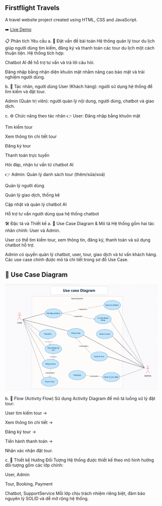 ## Firstflight Travels

A travel website project created using HTML, CSS and JavaScript.

➡️ [Live Demo](https://nguyenthonhan.github.io/Service_Travel/client)

📋 Phân tích Yêu cầu
a. 🎯 Đặt vấn đề bài toán
Hệ thống quản lý tour du lịch giúp người dùng tìm kiếm, đăng ký và thanh toán các tour du lịch một cách thuận tiện.
Hệ thống tích hợp:

Chatbot AI để hỗ trợ tư vấn và trả lời câu hỏi.

Đăng nhập bằng nhận diện khuôn mặt nhằm nâng cao bảo mật và trải nghiệm người dùng.

b. 👤 Tác nhân, người dùng
User (Khách hàng): người sử dụng hệ thống để tìm kiếm và đặt tour.

Admin (Quản trị viên): người quản lý nội dung, người dùng, chatbot và giao dịch.

c. ⚙️ Chức năng theo tác nhân
👉 User:
Đăng nhập bằng khuôn mặt

Tìm kiếm tour

Xem thông tin chi tiết tour

Đăng ký tour

Thanh toán trực tuyến

Hỏi đáp, nhận tư vấn từ chatbot AI

👉 Admin:
Quản lý danh sách tour (thêm/sửa/xoá)

Quản lý người dùng

Quản lý giao dịch, thống kê

Cập nhật và quản lý chatbot AI

Hỗ trợ tư vấn người dùng qua hệ thống chatbot

🛠️ Đặc tả và Thiết kế
a. 📌 Use Case Diagram & Mô tả
Hệ thống gồm hai tác nhân chính: User và Admin.

User có thể tìm kiếm tour, xem thông tin, đăng ký, thanh toán và sử dụng chatbot hỗ trợ.

Admin có quyền quản lý chatbot, user, tour, giao dịch và tư vấn khách hàng.
Các use case chính được mô tả chi tiết trong sơ đồ Use Case.

## 🧩 Use Case Diagram

![Use Case Diagram](images/usecase-diagram.png.png)

b. 🔁 Flow (Activity Flow)
Sử dụng Activity Diagram để mô tả luồng xử lý đặt tour:

User tìm kiếm tour →

Xem thông tin chi tiết →

Đăng ký tour →

Tiến hành thanh toán →

Nhận xác nhận đặt tour.

c. 🧱 Thiết kế Hướng Đối Tượng
Hệ thống được thiết kế theo mô hình hướng đối tượng gồm các lớp chính:

User, Admin

Tour, Booking, Payment

Chatbot, SupportService
Mỗi lớp chịu trách nhiệm riêng biệt, đảm bảo nguyên lý SOLID và dễ mở rộng hệ thống.
